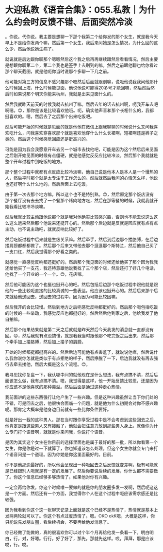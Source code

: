 # 大迎私教《语音合集》：055.私教｜为什么约会时反馈不错、后面突然冷淡

。你说。代你说。我主要是想聊一下那个我第二个给你发的那个女生，就是我今天早上不是给你发两个嘛，然后第一个女生，我后来问她是怎么情况，为什么回的这么少，然后他说她生病了。

就说就是后边跟你聊那个嗯嗯然后这个我之后再再继续跟然后看看情况，然后主要是想跟你聊第二个，第二个我也是签手上去刷到的嘛。然后之前跟他聊也给你看过那个聊天截图，就是他呃你当时说那个多聊一下几之前。

他可能对第三方的信息不感兴趣那个嗯然后后面就跟别聊，说呃他说我我问他那什么时候回上海，什么时候能见面，他说他说可能得20多号才能回嘛，然后然后然后时如果说那个明天你能来杭州，我就是出来见面什么的。

然后我就昨天前天的时候我就去杭州了嘛。然后去年的话去杭州啊，呃我开车去吧啊嗯。😊，那你是该是比较喜欢他哦。呃，确实他声音和那个长相什么的，我都挺喜欢的。嗯，然后去了之后那个出来吃饭吧。

然后可能开始的时候就是见面的就是他他在微信上跟我聊聊的时候说什么又问我喜欢吃什么，问我喜欢穿喜欢那个就是喜欢他穿什么什么长裙啊，短裙啊还是裤子之类的。然后这个时候感觉回应还是挺高兴的。

可能是因为我会我愿意开车去另一个城市去找他吧，可能是因为这个然后后来见面之后刚开始见面的时候有点僵硬，就是他感觉反反应比较冷淡。然后那个我就就是整个开车过程中到吃饭的地方。

那个整个过程中就都有点反应比较冷淡嘛，他自己说是他本人是本人是一个慢热的人，然后平时那个就是太专注于工作怎么的。然后就然后我问的心情怎么样，他说也还好啊什么什么地的。然后后面上去吃饭。

由于第一次去那个地方嘛，所以这个也不是特别熟。😊，然后原定那个饭店没有那个餐厅没有去去找了一个餐那个烤肉地方吃，然后在那等餐的时候，我就我就开始我看比较冷冷淡嘛。

然后我就比较主动跟他说那个就是我对他确实比较感兴趣，否则也不能去说这么这么这么远来然后那个他说来还挺开心的。然后那个后边就是反就是回应就有点有点主动，也不说主动吧，就就反响比较好了。

然后吃饭过程中后来就是生级关系嘛。然后牵手，然后到后边那个搂胳膊，在后边搂肩膀都都都做了。然后那个后来又带他去那个逛逛那个斯特兰，然后他自己买了一支口红，然后我觉得那个好看之类的。

就感觉一直感觉反响都还挺好的。然后那个我见面的时候还给他买了那个因为我我还给他买了一支花，我还特意跟他说我找了三个那个店，然后还打了好几个电话，他找了一个开业的一个一个。😊，花店嘛。

然后他可能因为这个也挺也挺开心的吧。然后包括后边那个吃饭过程中跟他就是跟他的一些比较呃直接的比较真诚的一些表达，他应该也挺开心的。然后后来那个后来就给他送回去，送回去的过程中，因为因为可能比较困嘛。

然后我开的会比较慢。然后到地方之后呃感觉反响都挺好的。然后那个呃包括吃饭的时候的一些举动，我感觉反应也都挺好的。然后然后他到家之后，他给我发了他自拍嘛。

然后那个结果结果就是第二天之后就就是昨天然后今天我发的消息就一直都没有回。😊，然后我就有点没搞懂，就是我我当时跟他那个吃完饭之后出来，然后那个牵手加上搂胳膊，然后加上搂子的肩膀。

开始的时候都挺都挺高兴的。然后后边可能他有点害羞了，就说说他痒，然后说什么我你说你怎就是类似于有点拒绝的样子，然后挣脱了一下，后边我就没有再去强行去牵去搂他，然后大概是这么个流程。😊。

我寻思找你复盘一下，我认哪中间的就他现在是什么想法，我有点搞不清，然后后面该怎么做，我有点搞不清。嗯，我觉得是这样，他一开始反馈比较忍，还是因为你应该不是他喜欢的那种类型。然后后面是通过这种走心热情。

我前面讲的这些东西强行让他产生了一些兴趣。但是这种兴趣虽然让当下你们处的不错，可是回去之后，他很快会面临一个问题，就是他为什么初期会对你不感兴趣呢。那肯定大概率是他身边目前就有一些比你条件要好。

就是好出一截的这种男人。那在当时跟你享受过程中是不会考虑到这些回去之后，他肯定是跟这些男人又有接触了，他就会把注意力放到那些男人身上。就像你为什么专门打个语音啊，就就是你来问我，你说打个语音。

是因为其实这个女生在你目前的选择里面也是属于最好的那一批，所以你看第一个女生，你是你是过一下就算了，你也知道该怎么处理。但这个女生你就会专门来打个语音问是一个道理。因为你她是你这里面最好的。目前。

你不是他那边最好的，所以他会呈现出一种呃回去之后反馈就变差啊，极有可能就是已经跟别人呃就是有一定的发展了。然后你要说后续的发展，你什么都不需要做了。你这个信息已经够多够热情了。如果他对你有兴趣。

一定会再给你发。你这个时候唯一要做的就是你的朋友圈多发一发啊，然后呃这这是一个方面。然后还有一个方面，我觉得你个人在这个过程中呃应该需求感还是比较强。

因为我看到你这个这一张聊天记录上面就是这个已经不是热情了，热情就是基本上发两两轮就可以了。你这个有点过度热情了。嗯。OKO okK嗯，大概是这样，你只能说先发朋友圈，看后续机会，不要再给他发消息了。

你已经做了能做的，真的很喜欢你可以过个半个月再给他发一条看一下。明白明白，行，对，好嗯。行行，好了好了，那先，那就先这样。哎，拜拜，那是应该哎，行。哎。

